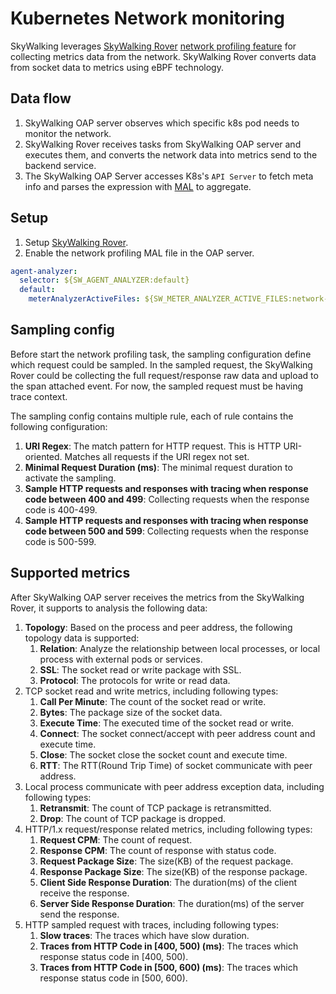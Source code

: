 # Kubernetes Network monitoring
SkyWalking leverages [SkyWalking Rover](https://github.com/apache/skywalking-rover) [network profiling feature](https://skywalking.apache.org/docs/skywalking-rover/next/en/setup/configuration/profiling/#network) for collecting metrics data from the network. SkyWalking Rover converts data from socket data to metrics using eBPF technology.

## Data flow
1. SkyWalking OAP server observes which specific k8s pod needs to monitor the network.
2. SkyWalking Rover receives tasks from SkyWalking OAP server and executes them, and converts the network data into metrics send to the backend service.
3. The SkyWalking OAP Server accesses K8s's `API Server` to fetch meta info and parses the expression with [MAL](../../concepts-and-designs/mal.md) to aggregate.

## Setup
1. Setup [SkyWalking Rover](https://skywalking.apache.org/docs/skywalking-rover/next/en/setup/overview/).
2. Enable the network profiling MAL file in the OAP server.
```yaml
agent-analyzer:
  selector: ${SW_AGENT_ANALYZER:default}
  default:
    meterAnalyzerActiveFiles: ${SW_METER_ANALYZER_ACTIVE_FILES:network-profiling}
```

## Sampling config

Before start the network profiling task, the sampling configuration define which request could be sampled. In the sampled request,
the SkyWalking Rover could be collecting the full request/response raw data and upload to the span attached event. For now, the sampled request must be having trace context.

The sampling config contains multiple rule, each of rule contains the following configuration:
1. **URI Regex**: The match pattern for HTTP request. This is HTTP URI-oriented. Matches all requests if the URI regex not set.
2. **Minimal Request Duration (ms)**: The minimal request duration to activate the sampling.
3. **Sample HTTP requests and responses with tracing when response code between 400 and 499**: Collecting requests when the response code is 400-499.
4. **Sample HTTP requests and responses with tracing when response code between 500 and 599**: Collecting requests when the response code is 500-599.

## Supported metrics

After SkyWalking OAP server receives the metrics from the SkyWalking Rover, it supports to analysis the following data:
1. **Topology**: Based on the process and peer address, the following topology data is supported:
   1. **Relation**: Analyze the relationship between local processes, or local process with external pods or services.
   2. **SSL**: The socket read or write package with SSL.
   3. **Protocol**: The protocols for write or read data.
2. TCP socket read and write metrics, including following types:
   1. **Call Per Minute**: The count of the socket read or write.
   2. **Bytes**: The package size of the socket data.
   3. **Execute Time**: The executed time of the socket read or write.
   4. **Connect**: The socket connect/accept with peer address count and execute time.
   5. **Close**: The socket close the socket count and execute time.
   6. **RTT**: The RTT(Round Trip Time) of socket communicate with peer address.
3. Local process communicate with peer address exception data, including following types:
   1. **Retransmit**: The count of TCP package is retransmitted.
   2. **Drop**: The count of TCP package is dropped.
4. HTTP/1.x request/response related metrics, including following types:
   1. **Request CPM**: The count of request.
   2. **Response CPM**: The count of response with status code.
   3. **Request Package Size**: The size(KB) of the request package.
   4. **Response Package Size**: The size(KB) of the response package.
   5. **Client Side Response Duration**: The duration(ms) of the client receive the response.
   6. **Server Side Response Duration**: The duration(ms) of the server send the response.
5. HTTP sampled request with traces, including following types:
   1. **Slow traces**: The traces which have slow duration.
   2. **Traces from HTTP Code in [400, 500) (ms)**: The traces which response status code in [400, 500).
   3. **Traces from HTTP Code in [500, 600) (ms)**: The traces which response status code in [500, 600).